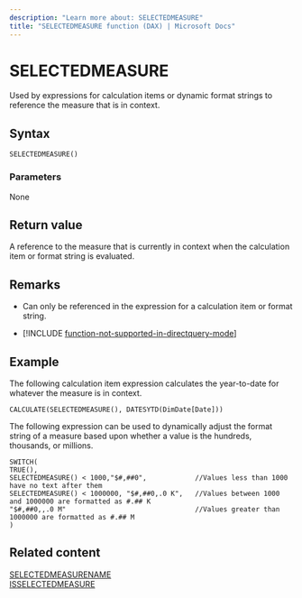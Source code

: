 ```yaml
---
description: "Learn more about: SELECTEDMEASURE"
title: "SELECTEDMEASURE function (DAX) | Microsoft Docs"
---
```

# SELECTEDMEASURE

Used by expressions for calculation items or dynamic format strings to reference the measure that is in context.
  
## Syntax  
  
```dax
SELECTEDMEASURE()
```
  
### Parameters  
  
None  
  
## Return value  

A reference to the measure that is currently in context when the calculation item or format string is evaluated.

## Remarks

- Can only be referenced in the expression for a calculation item or format string.

- [!INCLUDE [function-not-supported-in-directquery-mode](includes/function-not-supported-in-directquery-mode.md)]

## Example  

The following calculation item expression calculates the year-to-date for whatever the measure is in context.
  
```dax
CALCULATE(SELECTEDMEASURE(), DATESYTD(DimDate[Date]))
```

The following expression can be used to dynamically adjust the format string of a measure based upon whether a value is the hundreds, thousands, or millions.

```dax
SWITCH(
TRUE(),
SELECTEDMEASURE() < 1000,"$#,##0",            //Values less than 1000 have no text after them
SELECTEDMEASURE() < 1000000, "$#,##0,.0 K",   //Values between 1000 and 1000000 are formatted as #.## K
"$#,##0,,.0 M"                                //Values greater than 1000000 are formatted as #.## M
)
```
  
## Related content

[SELECTEDMEASURENAME](selectedmeasurename-function-dax.md)  
[ISSELECTEDMEASURE](isselectedmeasure-function-dax.md)   
